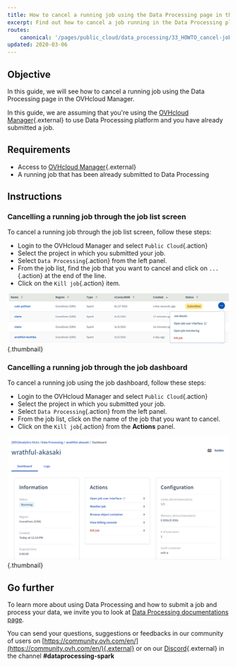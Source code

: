 ```yaml
---
title: How to cancel a running job using the Data Processing page in the OVHcloud Manager
excerpt: Find out how to cancel a job running in the Data Processing platform through the OVHcloud Manager
routes:
    canonical: '/pages/public_cloud/data_processing/33_HOWTO_cancel-job-ui'
updated: 2020-03-06
---
```


## Objective

In this guide, we will see how to cancel a running job using the Data Processing page in the OVHcloud Manager.

In this guide, we are assuming that you're using the [OVHcloud Manager](https://www.ovh.com/auth/?action=gotomanager&from=https://www.ovh.it/&ovhSubsidiary=it){.external} to use Data Processing platform and you have already submitted a job.  

## Requirements 

- Access to [OVHcloud Manager](https://www.ovh.com/auth/?action=gotomanager&from=https://www.ovh.it/&ovhSubsidiary=it){.external}
- A running job that has been already submitted to Data Processing

## Instructions

### Cancelling a running job through the job list screen 

To cancel a running job through the job list screen, follow these steps:

- Login to the OVHcloud Manager and select `Public Cloud`{.action}
- Select the project in which you submitted your job. 
- Select `Data Processing`{.action} from the left panel.
- From the job list, find the job that you want to cancel and click on `...`{.action} at the end of the line.
- Click on the `Kill job`{.action} item. 

![job list](images/joblist.png){.thumbnail}

### Cancelling a running job through the job dashboard

To cancel a running job using the job dashboard, follow these steps: 

- Login to the OVHcloud Manager and select `Public Cloud`{.action}
- Select the project in which you submitted your job. 
- Select `Data Processing`{.action} from the left panel.
- From the job list, click on the name of the job that you want to cancel. 
- Click on the `Kill job`{.action} from the **Actions** panel. 

![kill the job](images/kill.png){.thumbnail}

## Go further

To learn more about using Data Processing and how to submit a job and process your data, we invite you to look at [Data Processing documentations page](/products/public-cloud-data-analytics-data-processing).

You can send your questions, suggestions or feedbacks in our community of users on [https://community.ovh.com/en/](https://community.ovh.com/en/){.external} or on our [Discord](https://discord.gg/VVvZg8NCQM){.external} in the channel **#dataprocessing-spark**

